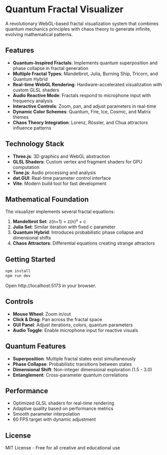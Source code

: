 # Quantum Fractal Visualizer

A revolutionary WebGL-based fractal visualization system that combines quantum mechanics principles with chaos theory to generate infinite, evolving mathematical patterns.

## Features

- **Quantum-Inspired Fractals**: Implements quantum superposition and phase collapse in fractal generation
- **Multiple Fractal Types**: Mandelbrot, Julia, Burning Ship, Tricorn, and Quantum Hybrid
- **Real-time WebGL Rendering**: Hardware-accelerated visualization with custom GLSL shaders
- **Audio Reactive Mode**: Fractals respond to microphone input with frequency analysis
- **Interactive Controls**: Zoom, pan, and adjust parameters in real-time
- **Dynamic Color Schemes**: Quantum, Fire, Ice, Cosmic, and Matrix themes
- **Chaos Theory Integration**: Lorenz, Rössler, and Chua attractors influence patterns

## Technology Stack

- **Three.js**: 3D graphics and WebGL abstraction
- **GLSL Shaders**: Custom vertex and fragment shaders for GPU computation
- **Tone.js**: Audio processing and analysis
- **dat.GUI**: Real-time parameter control interface
- **Vite**: Modern build tool for fast development

## Mathematical Foundation

The visualizer implements several fractal equations:

1. **Mandelbrot Set**: z(n+1) = z(n)² + c
2. **Julia Set**: Similar iteration with fixed c parameter
3. **Quantum Hybrid**: Introduces probabilistic phase collapse and dimensional shifts
4. **Chaos Attractors**: Differential equations creating strange attractors

## Getting Started

```bash
npm install
npm run dev
```

Open http://localhost:5173 in your browser.

## Controls

- **Mouse Wheel**: Zoom in/out
- **Click & Drag**: Pan across the fractal space
- **GUI Panel**: Adjust iterations, colors, quantum parameters
- **Audio Toggle**: Enable microphone input for reactive visuals

## Quantum Features

- **Superposition**: Multiple fractal states exist simultaneously
- **Phase Collapse**: Probabilistic transitions between states
- **Dimensional Shift**: Non-integer dimensional exploration (1.5 - 3.0)
- **Entanglement**: Cross-parameter quantum correlations

## Performance

- Optimized GLSL shaders for real-time rendering
- Adaptive quality based on performance metrics
- Smooth parameter interpolation
- 60 FPS target with dynamic adjustment

## License

MIT License - Free for all creative and educational use